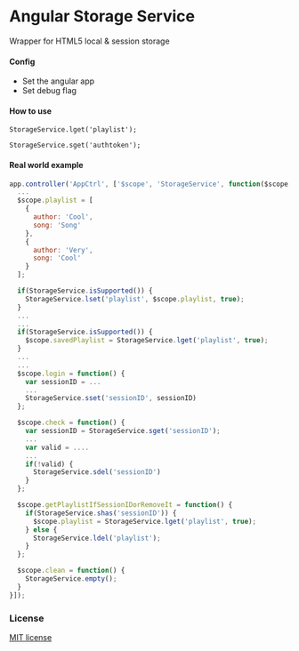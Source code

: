 # Angular Storage Service

Wrapper for HTML5 local & session storage

#### Config

- Set the angular app 
- Set debug flag

#### How to use

    StorageService.lget('playlist');

    StorageService.sget('authtoken');

#### Real world example

```javascript
app.controller('AppCtrl', ['$scope', 'StorageService', function($scope, StorageService) {
  ...
  $scope.playlist = [
    {
      author: 'Cool',
      song: 'Song'
    },
    {
      author: 'Very',
      song: 'Cool'
    }
  ];

  if(StorageService.isSupported()) {
    StorageService.lset('playlist', $scope.playlist, true);
  }
  ...
  ...
  if(StorageService.isSupported()) {
    $scope.savedPlaylist = StorageService.lget('playlist', true);
  }
  ...
  ...
  $scope.login = function() {
    var sessionID = ...
    ...
    StorageService.sset('sessionID', sessionID)
  };

  $scope.check = function() {
    var sessionID = StorageService.sget('sessionID');
    ...
    var valid = ....
    ...
    if(!valid) {
      StorageService.sdel('sessionID')
    }
  };

  $scope.getPlaylistIfSessionIDorRemoveIt = function() {
    if(StorageService.shas('sessionID')) {
      $scope.playlist = StorageService.lget('playlist', true);
    } else {
      StorageService.ldel('playlist');
    }
  };

  $scope.clean = function() {
    StorageService.empty();
  }
}]);
```

### License

[MIT license](http://opensource.org/licenses/MIT)

